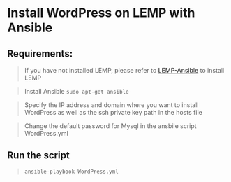 # Install WordPress on LEMP with Ansible

## Requirements: 

> If you have not installed LEMP, please refer to [LEMP-Ansible](https://github.com/Weizhang2017/LEMP-Ansible) to install LEMP

> Install Ansible ```sudo apt-get ansible```

> Specify the IP address and domain where you want to install WordPress as well as the ssh private key path in the hosts file

> Change the default password for Mysql in the ansbile script WordPress.yml

## Run the script 
> ```ansible-playbook WordPress.yml```